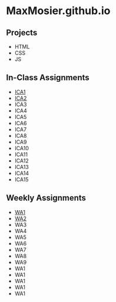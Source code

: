 # MaxMosier.github.io
## Projects
- HTML
- CSS
- JS
## In-Class Assignments
- [ICA1](https://github.com/MaxMosier/MaxMosier/blob/ab7533bbc859455b66af315fb005bfd8188c3f4e/ica/ICA1%20%E2%80%93%20How%20to%20Search%20%E2%80%93%20Maximillian%20Mosier-1.pdf)
- [ICA2](https://github.com/MaxMosier/MaxMosier/blob/5a68d4d2aefe19513ec558e1784051aa0068cefa/ica/ICA2%20--%20Exploring%20Directory%20Structures%20(Week%202)%20-%20Maximillian%20Mosier.pdf)
- ICA3
- ICA4
- ICA5
- ICA6
- ICA7
- ICA8
- ICA9
- ICA10
- ICA11
- ICA12
- ICA13
- ICA14
- ICA15
## Weekly Assignments
- [WA1](https://maxmosier.github.io/MaxMosier/wa/wa1.html)
- [WA2](https://maxmosier.github.io/MaxMosier/wa/wa2.html)
- WA3
- WA4
- WA5
- WA6
- WA7
- WA8
- WA9
- WA1
- WA1
- WA1
- WA1
- WA1
